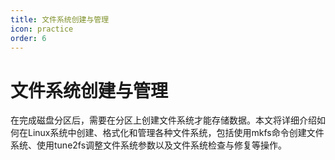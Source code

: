 ```yaml
---
title: 文件系统创建与管理
icon: practice
order: 6
---
```


# 文件系统创建与管理

在完成磁盘分区后，需要在分区上创建文件系统才能存储数据。本文将详细介绍如何在Linux系统中创建、格式化和管理各种文件系统，包括使用mkfs命令创建文件系统、使用tune2fs调整文件系统参数以及文件系统检查与修复等操作。
